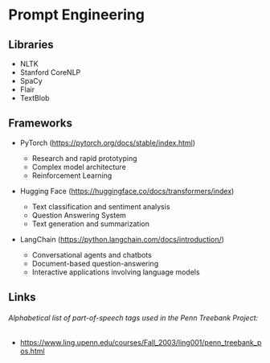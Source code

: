 # Prompt Engineering

## Libraries

- NLTK
- Stanford CoreNLP
- SpaCy
- Flair
- TextBlob

## Frameworks

- PyTorch (https://pytorch.org/docs/stable/index.html)

  - Research and rapid prototyping
  - Complex model architecture
  - Reinforcement Learning

- Hugging Face (https://huggingface.co/docs/transformers/index)

  - Text classification and sentiment analysis
  - Question Answering System
  - Text generation and summarization

- LangChain (https://python.langchain.com/docs/introduction/)
  - Conversational agents and chatbots
  - Document-based question-answering
  - Interactive applications involving language models

## Links

###### Alphabetical list of part-of-speech tags used in the Penn Treebank Project:

- https://www.ling.upenn.edu/courses/Fall_2003/ling001/penn_treebank_pos.html

